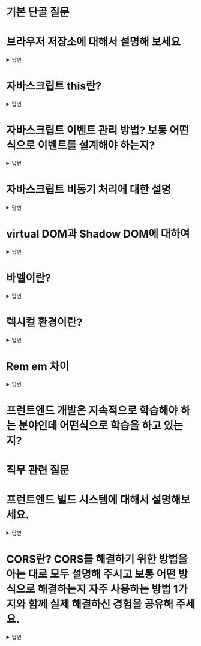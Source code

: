 # 기본 단골 질문

# 브라우저 저장소에 대해서 설명해 보세요
<details>
<summary>답변</summary>

* 로컬 스토리지와 세션 스토리지는 HTML5에서 추가된 저장소로 key와 value를 저장할 수 있다.
* 로컬 스토리지는 사용자가 지우지 않으면 브라우저에 계속 남는다.  (만료 기간 지정)
* 세션 스토리지는 브라우저 닫으면 지워짐 
  * 세션은 방문자가 웹서버에 접속해있는 상태를 하나의 단위로 보고 그것을 세션이라고 함.
* 쿠키는 로컬 스토리지와 세션 스토리지 이전의 브라우저의 저장소 역할을 했고, 만료기한이 있는 저장소이다. 동일하게 key와 value로 저장, 용량이 더 작다.
  * 쿠키는 브라우저에 저장되고, 세션은 접속중인 웹서버에 저장된다.
  * 보안, 쿠키 취약, 세션 비교적 좋음
  * 속도, 쿠키 빠름, 세션 느림

* 캐시 - 데이터나 값을 미리 복사해 놓는 임시 장소, 캐시는 캐시의 접근 시간에 비해 원래 데이터를 접근하는 시간이 오래 걸리는 경우나 값을 다시 계산하는 시간을 절약하고 싶은 경우에 사용
  * 브라우저에 저장된 캐시는 네트워크 사이 주고 받는 데이터를 캐시해 놓는 것이 흔하다. (headers, body 등...)
  * 최근 방문한 사이트를 캐시에 저장해두거나, 인터넷 제공업체들과 대규모 네트워크에서 인기있는 웹페이지의 캐시를 프록시 서버에 저장해서 빠르게 응답해서 네트워크 대역폭을 아낀다.
  
* 쿠키, 세션 flow
  * 브라우저가 서버에 로그인 요청
  * 서버에서 세션확인 후 브라우저에 세션 정보의 ID값을 쿠키에 포함하여 보냄 (상황에 따라 보내는 정보 다름)
  * 쿠키를 전달받은 브라우저는, 앞으로 같은 도메인에 접속 요청을 보낼 경우, Header에 쿠키 포함
  * 인증 권한이 필요한 다른 요청을 서버로 보냄
  * 서버는 쿠키에 저장된 세션 ID를 이용해서 사용자 인증 정보 검증
    * 검증 통과시, 요청 정상 처리 진행 후 응답
    * 검증 실패시, 요청 오류 처리 진행 후 응답

* JWT flow
  * 클라이언트에서 서버로 사용자 정보와 함께 로그인 요청
  * 서버에서는 사용자 정보 검증 후 토큰 발급
  * 클라이언트에서 토큰을 보관하고, 사용자 인증이 필요한 요청을 보낼때 토큰을 함께 보냄
    * 일반적으로 헤더에 추가해서 보냄.
  * 서버에서 토큰을 이용해서 사용자 검증 이후 요청에 대한 처리 진행
  * 장점
    * 서버측 작업이 stateless
    * 클라이언트가 토큰 관리해서, 서버의 스케일링이 더 쉽다.
    * Cross Domain 이슈 관계없이 검증
  * 단점
    * 토큰 도난 이슈, 토큰의 유효 기간을 짧게 설정하고 자주 갱신해야한다.
    * Cross Site Scripting (XSS)에 대한 위험이 있다.
  

ex) 로컬 스토리지, 세션 스토리지, 쿠키 각각 설명
ex) 로컬 스토리지와 쿠키의 차이점 설명
웹스토리지를 아는지 ⇒ 세션스토리지와 로컬 스토리지 차이
쿠키와 세션 차이
</details>

# 자바스크립트 this란?
<details>
<summary>답변</summary>

* 자신이 속한 객체 또는 자신이 생성할 인스턴스를 가리키는 자기 참조 변수이다.
* 4가지 함수가 호출되는 방식에 따라서 this가 가리키는 것이 달라진다.
  1. 일반 함수 호출시 - global, window(browser에선) 전역객체 / undefined (use strict 모드시)
  2. 메서드로 호출시, dot notation - 메서드를 호출하는 객체를 가리킨다.
  3. 생성자 함수에서 호출시 - 생성자 함수를 가리킴
  4. call, apply, bind를 이용한 binding - 특정객체에 바인딩된 this를 가리킴
* call, bind, apply를 통해서 this를 바인딩할 수 있다.
* 화살표함수내에서 가리키는 this는 상위 컨텍스트에 있는 함수의 this이다.
</details>

# 자바스크립트 이벤트 관리 방법? 보통 어떤 식으로 이벤트를 설계해야 하는지?
<details>
<summary>답변</summary>

* 이벤트 캡쳐링은 부모에서 발생한 이벤트가 자식으로 전해지는 것 (캡쳐링 사용하는 일은 거의 없다.)
  * addEventListener(..., {capture: true}) 캡쳐링단계에서 핸들러 동작, false가 디폴트값
* 버블링이란, 이벤트가 발생했을 때 부모로 전달되어가는 것, 즉 자식에서 부모로 전파 
  * event.stopPropagation()으로 이벤트 버블링을 막을 수 있다.
* 이벤트 위임(Event Delegation)이란 상위 요소에서 하위 요소의 이벤트를 제어하는 방식을 말합니다.
ex) 이벤트 캡처링 & 버블링
ex) 이벤트 등록 & 해제
ex) 이벤트 위임 방식 등
</details>

# 자바스크립트 비동기 처리에 대한 설명
<details>
<summary>답변</summary>

* 자바스크립트의 비동기처리란, 특정 코드의 연산이 끝날 때까지 코드의 실행을 멈추지 않고, 다음 코드를 먼저 실행하는 방식
* 콜백함수는 JS에서 비동기처리를 위해 사용되는 패턴, 함수의 처리 순서를 보장하기 위해 함수를 중첩해서 사용되는 경우 콜백헬이 발생할 수 있고, 에러처리가 힘들다.
* 프로미스는 es6부터 콜백의 단점들을 보완하기 위해 만든 비동기 처리에 사용되는 객체
  * 비동기 처리에 성공하면 resolve 메소드 호출
  * 비동기 처리에 실패하면 reject 메소드 호출
  * 후속처리 메소드로 then, catch가 있다.
* 비동기 처리가 있는 함수 앞부분에 async를 붙히고, 함수 내부 Promise 앞부분에 await를 붙혀서 동기적인 흐름을 내부에서 만들 수 있다.
ex) 콜백, 프로미스, async await
ex) 비동기 처리의 특성 및 에러 처리 방법?
</details>

# virtual DOM과 Shadow DOM에 대하여
<details>
<summary>답변</summary>

  * virtual DOM은 UI의 이상적인 또는 가상적인 표현을 메모리에 저장하고 React DOM과 같은 라이브러리에 의해 실제 DOM과 동기화하는 프로그래밍 개념입니다.
  * React에서 새로 렌더링해야될 때 새롭게 그린 virtual DOM과 이전 virtual DOM을 비교해서 바뀐 부분만 렌더링합니다.
  * Shadow DOM은 숨겨진 DOM트리가 통상적인 DOM트리 요소에 부착하는 방법을 제공합니다.
    * 숨겨진 DOM트리로, HTML상에 나타나지 않는다.
    * DOM은 마크업 문서에서 나타나는 여러가지 요소들과 텍스트 문자열을 나타내는 연결된 노드들의 트리같은 구조를 말합니다.
      * 웹의 document를 구성하는 structure와 content를 나타내는 데이터
      * 웹 다큐먼트를 위한 프로그래밍 인터페이스, 노드나 object로 나타내는데, 프로그래밍 언어가 이를 통해서 조작할 수 있다.
      * 마크업 언어는 문서가 화면에 표시되는 형식을 나타내거나 데이터의 논리적인 구조를 명시하기 위한 규칙들을 정의한 언어이다.
        * 예시 - HTML, 마크다운, style태그 

  * React Fiber는 React16에서의 새로운 조정(Reconciliation)엔진, 프로그램의 주요 목표는 virtual DOM의 증분 렌더링을 활성화 하는 것입니다.
</details>

# 바벨이란?
<details>
<summary>답변</summary>

  * 바벨은 자바스크립트 컴파일러로 주로 ES2015코드를 예전 버전으로 바꿔주는 역할을 한다.
  * 자바스크립트 최신 문법을 지원하지 않는 브라우저 환경에서 (IE나 예전 브라우저들) JS최신 문법을 지원하는 문법으로 변경해주는 것
  * 주 역할
    * 문법 변환 (transform syntax)
    * Polyfill features that are missing in your target environment (through a third-party polyfill such as core-js)
    * source code 변환

  ## 폴리필이란?
  
    * 웹 개발에서 기능을 지원하지 않는 웹 브라우저상의 기능을 구현하는 코드
</details>

# 렉시컬 환경이란?
<details>
<summary>답변</summary>

* DeepDive ch23. 실행컨텍스트 읽고 다시 정리
* 모든 코드들은 실행 컨텍스트에서 관리가 되는데, 실행 컨텍스트 내부의 렉시컬환경에서 식별자와 스코프가 관리가 된다.
* 렉시컬환경 설명 ⇒ 설명 후 렉시컬환경과 동적환경의 차이를 아느냐?


실행컨텍스트가 무엇인지 ⇒ 실행컨텍스트 안에는 어떻게 구성되어있는지
스코프 체인이 무엇인지
</details>

# Rem em 차이
<details>
<summary>답변</summary>

  * 둘 다 font-size를 기준으로 크기가 측정되는 공통점이 있다.
  * font-size의 기준을 무엇으로 하는지가 둘의 차이
    * Rem은 Root, 최상위 요소의 font-size속성에 기준을 둔다. (html 요소)
    * em은 현재 사용되는 곳에서의 font-size속성에 기준을 둔다.
</details>

# 프런트엔드 개발은 지속적으로 학습해야 하는 분야인데 어떤식으로 학습을 하고 있는지?

# 직무 관련 질문

# 프런트엔드 빌드 시스템에 대해서 설명해보세요.
<details>
<summary>답변</summary>

  * Node.js란?
  * NPM이란?
  * ESLint란?
  * Prettier란?
  * 웹 태스크 매니저란?
</details>

# CORS란? CORS를 해결하기 위한 방법을 아는 대로 모두 설명해 주시고 보통 어떤 방식으로 해결하는지 자주 사용하는 방법 1가지와 함께 실제 해결하신 경험을 공유해 주세요.
<details>
<summary>답변</summary>

  * CORS란, Cross Origin Resource Sharing로 출처가(origin) 다른 자원에 접근 권한을 부여하도록 헤더를 통해 브라우저에 알려주는 방식입니다.
    * 예비요청 (preflight Request), 단순 요청 (Simple Request), 인증된 요청 (Credentialed Request) 3가지 방식이 있음.
    * HTML은 Cross-Origin 정책 따름 (link태그의 css 리소스 접근, img 태그 다른 리소스, iframe 등)
    * JS는 SOP 따름 (XMLHttpRequest, Fetch API 등 script태그 내 동일 origin, 다른 도메인은 보안상 제한)
  * CORS 에러 해결방법
    * 응답 헤더에 Access-Control-Allow-Origin에 해당 출처 리소스를 적어서 접근을 허용한다. (express의 res.header에 다른 곳 리소스 적음)
    * Proxy Server를 이용하는 방식 (프록시 서버를 거쳐서 본 서버에 오게 되면, proxy는 동일 출처라서 가능)
    * JSONP방식, SOP (Same Origin Policy) 적용대상에서 제외되는 <script src= "..." >로 추가하는 방법 (예전 방식)
    * Chrome 확장프로그램 이용
  
  * Origin이란, Protocol + Host + Port를 말한다. Origin이 같아야 동일 출처로 인식
    * Protocol: https:// 
    * Host: www.youngun.com
    * Port: 3000, 8080 ....

</details>


클로저가 무엇인지 ⇒ 리액트에서 클로저를 사용하는 부분이 무엇이 있을지 ⇒ useState라고 답했는데 useState함수 내부를 보았는지, 어떻게 구성되어있는지
리덕스가 무엇인지 ⇒ 전역 상태 관리를 하는 다른 것을 써보았는지 ⇒ context API라고 답했는데 다음에 사용한다면 리덕스와 contextAPI중 어떤 것을 사용할것인지
리덕스 사가가 제너레이터함수로 구성되어있다했는데 제너레이터는 무엇인지
useState와 useRef의 차이
리액트에서 리컨실레이션이 무엇인지
웹팩과 바벨이 무엇인지 ⇒ 웹팩을 사용했을 때 이점
브라우저에 url을 쳤을 때, 일어나는 일련의 과정을 아는대로 설명
드래그앤드롭을 어떻게 구현하였는가
CSS관련 질문
Styled 컴포넌트를 사용한 이유 ⇒ 사용해봤을 때, 일반 css파일로 사용한 것과 어떤 차이점을 느꼈나
CSS를 하면서 어려웠던 것이 있나 ⇒ flex와 grid라 했는데 그 둘의 차이는 무엇인가
가운데 정렬 하는 법은 무엇이 있는가
vh, vw가 무엇인가

# 웹팩이란? 모듈 번들러가 무엇인가요?
# 자바스크립트 프레임워크를 써봤는지? 써봤다면 어떤 걸 쓰는지? 만약 쓴다면 쓰는 이유와 썼을 때의 장점?
# “기획 - 디자인 - API 개발 - 프런트엔드 개발”의 서비스 절차에서 프런트엔드 개발자의 역할은 무엇이라고 생각하는지?
# 프런트엔드 성능 최적화란? 프런트엔드 성능 최적화 경험이 있다면 자세하게 설명해달라.

# 백엔드 개발 경험이 있는가?
  * (꼬리 질문) REST API 구축 경험과 구현 관점에서의 간단한 REST API 설계 방식 설명해 보세요. 브라우저의 URL 요청을 받아서 서버의 데이터를 화면에 다시 뿌려주기까지의 백엔드 쪽의 플로우를 알고 있는지 확인하는 차원.
# Virtual DOM이 뭔지 아시는지? 썼을 때의 장점?
  * (꼬리 질문) 브라우저 동작 원리 아는 만큼 설명
# 웹 서비스 배포 시스템 구축 경험?
  * (꼬리 질문) CI, CD가 무엇인지 아는지? 구축해본 경험 혹은 사용해본 경험이 있는지
# 테스트 자동화 경험? 단위 테스트 또는 E2E 코드를 작성해 본적이 있는지?
  * (꼬리 질문) 테스팅 라이브러리와 프레임워크에 특화된 테스팅 라이브러리는 각각 어떤 걸 썼는지?
  * (꼬리 질문) 테스트 대상과 커버리지는 보통 어떻게 잡는지?
# 웹 접근성과 시맨틱 마크업이란? 이 2가지를 지키기 위해 보통 어떤식으로 마크업을 작성하는지?
# 웹 서비스를 기획부터 배포까지 모두 스스로 해본 경험이 있는가? 토이 프로젝트나 회사 서비스 등
  * (꼬리 질문) 구체적으로 어떤 역할을 수행했는지 설명
# SEO(검색 엔진 최적화)란? 적용 사례가 있으면 구체적인 적용 방법도 같이 설명
# REST API로 받은 객체와 배열은 보통 어떤 자바스크립트 API나 로직을 이용해서 화면에 맞게 가공을 하는지?
  * (꼬리 질문) map, filter, reduce API 사용 경험과 각각 설명
# 함수형 프로그래밍이란?
  * (꼬리 질문) 자바스크립트 클로저란?
  * (꼬리 질문) 자바스크립트 프로토타입이란?
# 서버 사이드 렌더링과 싱글 페이지 애플리케이션의 차이점?
  * (꼬리 질문) 서버 사이드 렌더링이나 SPA로 각각 구현해 본 경험이 있는지?


# 나올 수 있는 질문

# 타입 시스템에 대해서 알고 있는지? 타입스크립트를 써봤는지?
  * (꼬리 질문) 자바스크립트와 타입스크립트의 차이점?
  * (꼬리 질문) 타입스크립트의 장점과 단점?
# 웹 서비스의 사용성을 개선하기 위해 고민해 봤던 부분이 있는지? 구체적인 사례와 경험 설명
# 자바스크립트 관련해서 모르는 문법이나 API가 나왔을 때 관련 정보를 어떻게 검색하는지?
# 다른 직무의 동료들과 어떤 식으로 커뮤니케이션 하는지?
# 여태까지 소속되었던 팀 내부적으로 혹은 회사 외부적으로 지식 공유나 지식 전파 같은 활동들을 해본 적이 있는지?
# 새로 배우는 개발 지식은 보통 어떤 식으로 정리하는가?
# 코딩 컨벤션은 보통 어떤 걸 따르고 코딩 컨벤션을 프로젝트에 적용하기 위해 어떤 노력들을 하는지?

# 그 외 기본적 질문

# 이 직무로 지원한 이유?
# 이 직무로 지원했을 때 하는 일에 대해서 얼마나 조사 및 이해를 하고 왔는지?
# 이직하려는 회사의 직무에서 기대하는 부분과 기여할 수 있는 부분?



<details>
<summary>답변</summary>

</details>
